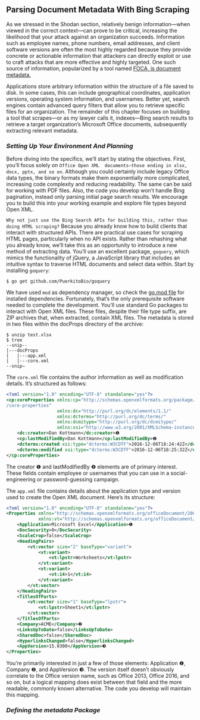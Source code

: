 ## Parsing Document Metadata With Bing Scraping

As we stressed in the Shodan section, relatively benign information—when viewed in the correct context—can prove to be 
critical, increasing the likelihood that your attack against an organization succeeds. Information such as employee 
names, phone numbers, email addresses, and client software versions are often the most highly regarded because they 
provide concrete or actionable information that attackers can directly exploit or use to craft attacks that are more 
effective and highly targeted. One such source of information, popularized by a tool named [FOCA, is document metadata.](https://github.com/ElevenPaths/FOCA)

Applications store arbitrary information within the structure of a file saved to disk. In some cases, this can include 
geographical coordinates, application versions, operating system information, and usernames. Better yet, search 
engines contain advanced query filters that allow you to retrieve specific files for an organization. The remainder 
of this chapter focuses on building a tool that scrapes—or as my lawyer calls it, indexes—Bing search results to 
retrieve a target organization’s Microsoft Office documents, subsequently extracting relevant metadata.

### _Setting Up Your Environment And Planning_
Before diving into the specifics, we’ll start by stating the objectives. First, you’ll focus solely on `Office Open XML 
documents—those ending in xlsx, docx, pptx, and so on`. Although you could certainly include legacy Office data types, 
the binary formats make them exponentially more complicated, increasing code complexity and reducing readability. 
The same can be said for working with PDF files. Also, the code you develop won’t handle Bing pagination, instead 
only parsing initial page search results. We encourage you to build this into your working example and explore file 
types beyond Open XML.

`Why not just use the Bing Search APIs for building this, rather than doing HTML scraping?` Because you already know 
how to build clients that interact with structured APIs. There are practical use cases for scraping HTML pages, 
particularly when no API exists. Rather than rehashing what you already know, we’ll take this as an opportunity to 
introduce a new method of extracting data. You’ll use an excellent package, `goquery`, which mimics the functionality 
of jQuery, a JavaScript library that includes an intuitive syntax to traverse HTML documents and select data within. Start by installing `goquery`:
```shell script
$ go get github.com/PuerkitoBio/goquery
```
We have used `mod` as dependency manager, so check the [go.mod file](go.mod) for installed dependencies. 
Fortunately, that’s the only prerequisite software needed to complete the development. You’ll use standard Go 
packages to interact with Open XML files. These files, despite their file type suffix, are ZIP archives that, when 
extracted, contain XML files. The metadata is stored in two files within the docProps directory of the archive:
```shell script
$ unzip test.xlsx
$ tree
--snip--
|---docProps
|   |---app.xml
|   |---core.xml
--snip—
```

The `core.xml` file contains the author information as well as modification details. It’s structured as follows:
```xml
<?xml version="1.0" encoding="UTF-8" standalone="yes"?>
<cp:coreProperties xmlns:cp="http://schemas.openxmlformats.org/package/2006/metadata
/core-properties"
                   xmlns:dc="http://purl.org/dc/elements/1.1/"
                   xmlns:dcterms="http://purl.org/dc/terms/"
                   xmlns:dcmitype="http://purl.org/dc/dcmitype/"
                   xmlns:xsi="http://www.w3.org/2001/XMLSchema-instance">
    <dc:creator>Dan Kottmann</dc:creator>❶
    <cp:lastModifiedBy>Dan Kottmann</cp:lastModifiedBy>❷
    <dcterms:created xsi:type="dcterms:W3CDTF">2016-12-06T18:24:42Z</dcterms:created>
    <dcterms:modified xsi:type="dcterms:W3CDTF">2016-12-06T18:25:32Z</dcterms:modified>
</cp:coreProperties>
```
The creator ❶ and lastModifiedBy ❷ elements are of primary interest. These fields contain employee or usernames that you 
can use in a social-engineering or password-guessing campaign. 

The `app.xml` file contains details about the application type and version used to create the Open XML document. 
Here’s its structure:
```xml
<?xml version="1.0" encoding="UTF-8" standalone="yes"?>
<Properties xmlns="http://schemas.openxmlformats.org/officeDocument/2006/extended-properties"
            xmlns:vt="http://schemas.openxmlformats.org/officeDocument/2006/docPropsVTypes">
    <Application>Microsoft Excel</Application>❶
    <DocSecurity>0</DocSecurity>
    <ScaleCrop>false</ScaleCrop>
    <HeadingPairs>
        <vt:vector size="2" baseType="variant">
            <vt:variant>
                <vt:lpstr>Worksheets</vt:lpstr>
            </vt:variant>
            <vt:variant>
                <vt:i4>1</vt:i4>
            </vt:variant>
        </vt:vector>
    </HeadingPairs>
    <TitlesOfParts>
        <vt:vector size="1" baseType="lpstr">
            <vt:lpstr>Sheet1</vt:lpstr>
        </vt:vector>
    </TitlesOfParts>
    <Company>ACME</Company>❷
    <LinksUpToDate>false</LinksUpToDate>
    <SharedDoc>false</SharedDoc>
    <HyperlinksChanged>false</HyperlinksChanged>
    <AppVersion>15.0300</AppVersion>❸
</Properties>
```
You’re primarily interested in just a few of those elements: Application ❶, Company ❷, and AppVersion ❸. The version 
itself doesn’t obviously correlate to the Office version name, such as Office 2013, Office 2016, and so on, but a 
logical mapping does exist between that field and the more readable, commonly known alternative. The code you develop 
will maintain this mapping.

### _Defining the metadata Package_

